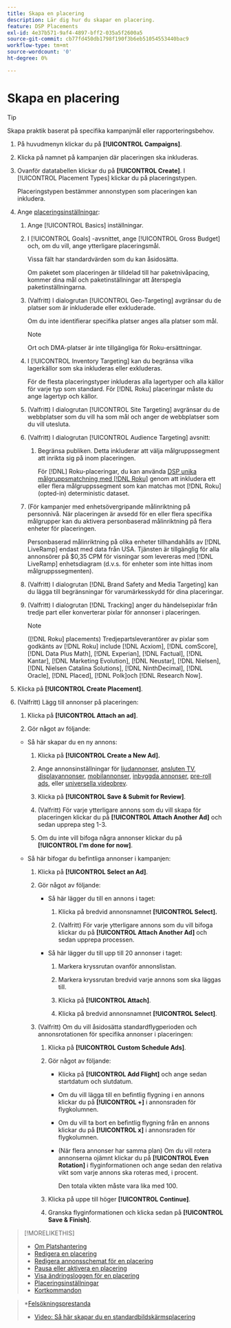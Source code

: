 ```yaml
---
title: Skapa en placering
description: Lär dig hur du skapar en placering.
feature: DSP Placements
exl-id: 4e37b571-9af4-4897-bff2-035a5f2600a5
source-git-commit: cb77fd450db1798f190f3b6eb51054553440bac9
workflow-type: tm+mt
source-wordcount: '0'
ht-degree: 0%

---
```


# Skapa en placering

>[!TIP]
>
>Skapa praktik baserat på specifika kampanjmål eller rapporteringsbehov.

1. På huvudmenyn klickar du på **[!UICONTROL Campaigns]**.

1. Klicka på namnet på kampanjen där placeringen ska inkluderas.

1. Ovanför datatabellen klickar du på **[!UICONTROL Create]**. I [!UICONTROL Placement Types] klickar du på placeringstypen.

   Placeringstypen bestämmer annonstypen som placeringen kan inkludera.

1. Ange [placeringsinställningar](placement-settings.md):

   1. Ange [!UICONTROL Basics] inställningar.

   1. I [!UICONTROL Goals] -avsnittet, ange [!UICONTROL Gross Budget] och, om du vill, ange ytterligare placeringsmål.

      Vissa fält har standardvärden som du kan åsidosätta.

      Om paketet som placeringen är tilldelad till har paketnivåpacing, kommer dina mål och paketinställningar att återspegla paketinställningarna.

   1. (Valfritt) I dialogrutan [!UICONTROL Geo-Targeting] avgränsar du de platser som är inkluderade eller exkluderade.

      Om du inte identifierar specifika platser anges alla platser som mål.

      >[!NOTE]
      >
      >Ort och DMA-platser är inte tillgängliga för Roku-ersättningar.

   1. I [!UICONTROL Inventory Targeting] kan du begränsa vilka lagerkällor som ska inkluderas eller exkluderas.

      För de flesta placeringstyper inkluderas alla lagertyper och alla källor för varje typ som standard. För [!DNL Roku] placeringar måste du ange lagertyp och källor.

   1. (Valfritt) I dialogrutan [!UICONTROL Site Targeting] avgränsar du de webbplatser som du vill ha som mål och anger de webbplatser som du vill utesluta.

   1. (Valfritt) I dialogrutan [!UICONTROL Audience Targeting] avsnitt:

      1. Begränsa publiken. Detta inkluderar att välja målgruppssegment att inrikta sig på inom placeringen.

         För [!DNL] Roku-placeringar, du kan använda [DSP unika målgruppsmatchning med [!DNL Roku]](/help/dsp/inventory/roku-inventory.md) genom att inkludera ett eller flera målgruppssegment som kan matchas mot [!DNL Roku] (opted-in) deterministic dataset.
   1. (För kampanjer med enhetsövergripande målinriktning på personnivå. När placeringen är avsedd för en eller flera specifika målgrupper kan du aktivera personbaserad målinriktning på flera enheter för placeringen.

      Personbaserad målinriktning på olika enheter tillhandahålls av [!DNL LiveRamp] endast med data från USA. Tjänsten är tillgänglig för alla annonsörer på $0,35 CPM för visningar som levereras med [!DNL LiveRamp] enhetsdiagram (d.v.s. för enheter som inte hittas inom målgruppssegmenten).

   1. (Valfritt) I dialogrutan [!DNL Brand Safety and Media Targeting] kan du lägga till begränsningar för varumärkesskydd för dina placeringar.

   1. (Valfritt) I dialogrutan [!DNL Tracking] anger du händelsepixlar från tredje part eller konverterar pixlar för annonser i placeringen.

      >[!NOTE]
      >
      >([!DNL Roku] placements) Tredjepartsleverantörer av pixlar som godkänts av [!DNL Roku] include [!DNL Acxiom], [!DNL comScore], [!DNL Data Plus Math], [!DNL Experian], [!DNL Factual], [!DNL Kantar], [!DNL Marketing Evolution], [!DNL Neustar], [!DNL Nielsen], [!DNL Nielsen Catalina Solutions], [!DNL NinthDecimal], [!DNL Oracle], [!DNL Placed], [!DNL Polk]och [!DNL Research Now].


1. Klicka på **[!UICONTROL Create Placement]**.

1. (Valfritt) Lägg till annonser på placeringen:

   1. Klicka på **[!UICONTROL Attach an ad]**.

   1. Gör något av följande:
   * Så här skapar du en ny annons:

      1. Klicka på **[!UICONTROL Create a New Ad].**

      1. Ange annonsinställningar för [ljudannonser](/help/dsp/campaign-management/ads/ad-settings-audio.md), [ansluten TV](/help/dsp/campaign-management/ads/ad-settings-connected-tv.md), [displayannonser](/help/dsp/campaign-management/ads/ad-settings-display.md), [mobilannonser](/help/dsp/campaign-management/ads/ad-settings-mobile.md), [inbyggda annonser](/help/dsp/campaign-management/ads/ad-settings-native.md), [pre-roll ads](/help/dsp/campaign-management/ads/ad-settings-pre-roll.md), eller [universella videobrev](ad-settings-universal-video.md).

      1. Klicka på **[!UICONTROL Save & Submit for Review]**.

      1. (Valfritt) För varje ytterligare annons som du vill skapa för placeringen klickar du på **[!UICONTROL Attach Another Ad]** och sedan upprepa steg 1-3.

      1. Om du inte vill bifoga några annonser klickar du på **[!UICONTROL I'm done for now]**.
   * Så här bifogar du befintliga annonser i kampanjen:

      1. Klicka på **[!UICONTROL Select an Ad]**.

      1. Gör något av följande:

         * Så här lägger du till en annons i taget:

            1. Klicka på bredvid annonsnamnet **[!UICONTROL Select].**

            1. (Valfritt) För varje ytterligare annons som du vill bifoga klickar du på **[!UICONTROL Attach Another Ad]** och sedan upprepa processen.
         * Så här lägger du till upp till 20 annonser i taget:

            1. Markera kryssrutan ovanför annonslistan.

            1. Markera kryssrutan bredvid varje annons som ska läggas till.

            1. Klicka på **[!UICONTROL Attach]**.

            1. Klicka på bredvid annonsnamnet **[!UICONTROL Select]**.
      1. (Valfritt) Om du vill åsidosätta standardflygperioden och annonsrotationen för specifika annonser i placeringen:

         1. Klicka på **[!UICONTROL Custom Schedule Ads]**.

         1. Gör något av följande:

            * Klicka på **[!UICONTROL Add Flight]** och ange sedan startdatum och slutdatum.

            * Om du vill lägga till en befintlig flygning i en annons klickar du på **[!UICONTROL +]** i annonsraden för flygkolumnen.

            * Om du vill ta bort en befintlig flygning från en annons klickar du på **[!UICONTROL x]** i annonsraden för flygkolumnen.

            * (När flera annonser har samma plan) Om du vill rotera annonserna ojämnt klickar du på **[!UICONTROL Even Rotation]** i flyginformationen och ange sedan den relativa vikt som varje annons ska roteras med, i procent.

               Den totala vikten måste vara lika med 100.
         1. Klicka på uppe till höger **[!UICONTROL Continue]**.

         1. Granska flyginformationen och klicka sedan på **[!UICONTROL Save & Finish]**.






>[!MORELIKETHIS]
>
>* [Om Platshantering](placement-about.md)
>* [Redigera en placering](placement-edit.md)
>* [Redigera annonsschemat för en placering](placement-edit-ad-schedule.md)
>* [Pausa eller aktivera en placering](placement-pause-activate.md)
>* [Visa ändringsloggen för en placering](placement-change-log.md)
>* [Placeringsinställningar](placement-settings.md)
>* [Kortkommandon](/help/dsp/campaign-management/reports/keyboard-shortcuts.md)

   >*[Felsökningsprestanda](/help/dsp/optimization/troubleshooting-performance.md)
>* [Video: Så här skapar du en standardbildskärmsplacering](https://video.tv.adobe.com/v/340454)

